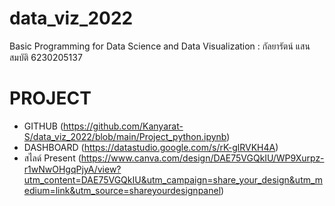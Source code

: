 # data_viz_2022
Basic Programming for Data Science and Data Visualization : กัลยารัตน์ แสนสมบัติ 6230205137

#  PROJECT 
* GITHUB (https://github.com/Kanyarat-S/data_viz_2022/blob/main/Project_python.ipynb)
* DASHBOARD (https://datastudio.google.com/s/rK-glRVKH4A)
* สไลด์ Present (https://www.canva.com/design/DAE75VGQkIU/WP9Xurpz-r1wNwOHgqPjyA/view?utm_content=DAE75VGQkIU&utm_campaign=share_your_design&utm_medium=link&utm_source=shareyourdesignpanel)
